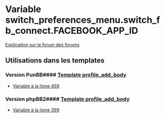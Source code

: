 # Variable switch_preferences_menu.switch_fb_connect.FACEBOOK_APP_ID
[Explication sur le forum des forums](http://forum.forumactif.com/t294113-listing-des-variables#switch_preferences_menu.switch_fb_connect.FACEBOOK_APP_ID)
## Utilisations dans les templates
### Version PunBB#### [Template profile_add_body](punbb/profile_add_body.md)
* [Variable à la ligne 459](../punbb/profile_add_body.tpl#L459)
### Version phpBB2#### [Template profile_add_body](subsilver/profile_add_body.md)
* [Variable à la ligne 399](../subsilver/profile_add_body.tpl#L399)